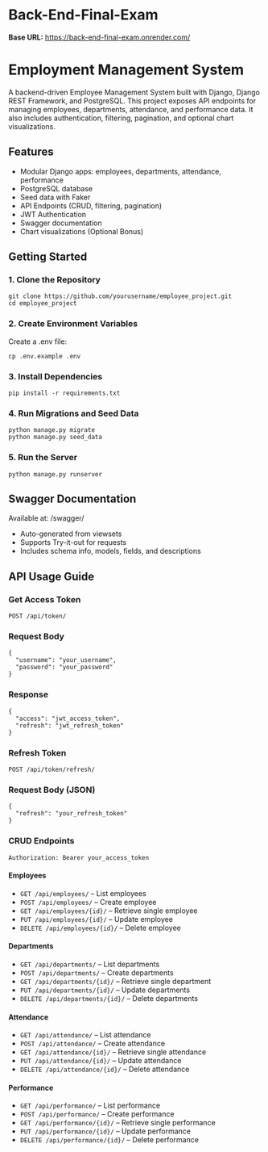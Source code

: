 # Back-End-Final-Exam
**Base URL:** https://back-end-final-exam.onrender.com/

# Employment Management System
A backend-driven Employee Management System built with Django, Django REST Framework, and PostgreSQL. This project exposes API endpoints for managing employees, departments, attendance, and performance data. It also includes authentication, filtering, pagination, and optional chart visualizations.

## Features
- Modular Django apps: employees, departments, attendance, performance
- PostgreSQL database
- Seed data with Faker
- API Endpoints (CRUD, filtering, pagination)
- JWT Authentication
- Swagger documentation
- Chart visualizations (Optional Bonus)

## Getting Started
### 1. Clone the Repository
```
git clone https://github.com/yourusername/employee_project.git
cd employee_project
```
### 2. Create Environment Variables
Create a .env file:
```
cp .env.example .env
```
### 3. Install Dependencies
```
pip install -r requirements.txt
```
### 4. Run Migrations and Seed Data
```
python manage.py migrate
python manage.py seed_data
```
### 5. Run the Server
```
python manage.py runserver
```

## Swagger Documentation
Available at: /swagger/
- Auto-generated from viewsets
- Supports Try-it-out for requests
- Includes schema info, models, fields, and descriptions

## API Usage Guide
### Get Access Token
```
POST /api/token/
```

### Request Body
```
{
  "username": "your_username",
  "password": "your_password"
}
```

### Response
```
{
  "access": "jwt_access_token",
  "refresh": "jwt_refresh_token"
}
```

### Refresh Token
```
POST /api/token/refresh/
```

### Request Body (JSON)
```
{
  "refresh": "your_refresh_token"
}
```

### CRUD Endpoints
```
Authorization: Bearer your_access_token
```
#### Employees
- ```GET /api/employees/``` – List employees
- ```POST /api/employees/``` – Create employee
- ```GET /api/employees/{id}/``` – Retrieve single employee
- ```PUT /api/employees/{id}/``` – Update employee
- ```DELETE /api/employees/{id}/``` – Delete employee

#### Departments
- ```GET /api/departments/``` – List departments
- ```POST /api/departments/``` – Create departments
- ```GET /api/departments/{id}/``` – Retrieve single department
- ```PUT /api/departments/{id}/``` – Update departments
- ```DELETE /api/departments/{id}/``` – Delete departments

#### Attendance
- ```GET /api/attendance/``` – List attendance
- ```POST /api/attendance/``` – Create attendance
- ```GET /api/attendance/{id}/``` – Retrieve single attendance
- ```PUT /api/attendance/{id}/``` – Update attendance
- ```DELETE /api/attendance/{id}/``` – Delete attendance

#### Performance
- ```GET /api/performance/``` – List performance
- ```POST /api/performance/``` – Create performance
- ```GET /api/performance/{id}/``` – Retrieve single performance
- ```PUT /api/performance/{id}/``` – Update performance
- ```DELETE /api/performance/{id}/``` – Delete performance

